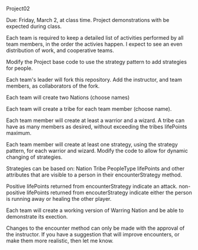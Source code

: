 Project02

Due: Friday, March 2, at class time. Project demonstrations with be expected during class.

Each team is required to keep a detailed list of activities performed by all team members, in the order 
the activies happen. I expect to see an even distribution of work, and cooperative teams.

Modify the Project base code to use the strategy pattern to add strategies for people.

Each team's leader will fork this repository. Add the instructor, and team members,  as
collaborators of the fork.

Each team will create two Nations (choose names)

Each team will create a tribe for each team member (choose name).

Each team member will create at least a warrior and a wizard. A tribe can have as many members as
desired, without exceeding the tribes lifePoints maximum.

Each team member will create at least one strategy, using the strategy pattern, for each warrior and
wizard. Modify the code to allow for dynamic changing of strategies.

Strategies can be based on:
Nation
Tribe
PeopleType
lifePoints
and other attributes that are visible to a person in their encounterStrategy method.

Positive lifePoints returned from encounterStrategy indicate an attack.
non-positive lifePoints returned from encouterStrategy indicate either the person is running away or
healing the other player.

Each team will create a working version of Warring Nation and be able to demonstrate its exection.

Changes to the encounter method can only be made with the approval of the instructor. If you have a 
suggestion that will improve encounters, or make them more realistic, then let me know. 